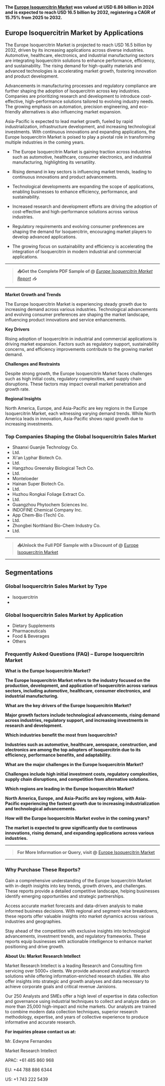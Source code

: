 <p><strong>The <a href="https://www.marketresearchintellect.com/download-sample/?rid=982994&amp;utm_source=Pulse-April-Europe&amp;utm_medium=852">Europe Isoquercitrin Market</a> was valued at USD 6.86 billion in 2024 and is expected to reach USD 16.5 billion by 2032, registering a CAGR of 15.75% from 2025 to 2032.</strong></p><h2>Europe Isoquercitrin Market by Applications&nbsp;</h2><p><p>The Europe Isoquercitrin Market is projected to reach USD 16.5 billion by 2032, driven by its increasing applications across diverse industries. Automotive, healthcare, electronics, and industrial manufacturing sectors are integrating Isoquercitrin solutions to enhance performance, efficiency, and sustainability. The rising demand for high-quality materials and advanced technologies is accelerating market growth, fostering innovation and product development.</p><p>Advancements in manufacturing processes and regulatory compliance are further shaping the adoption of Isoquercitrin across key industries. Companies are prioritizing research and development to introduce cost-effective, high-performance solutions tailored to evolving industry needs. The growing emphasis on automation, precision engineering, and eco-friendly alternatives is also influencing market expansion.</p><p>Asia-Pacific is expected to lead market growth, fueled by rapid industrialization, infrastructure development, and increasing technological investments. With continuous innovations and expanding applications, the Europe Isoquercitrin Market is poised to play a pivotal role in transforming multiple industries in the coming years.</p></p><ul><li><p>The Europe Isoquercitrin Market is gaining traction across industries such as automotive, healthcare, consumer electronics, and industrial manufacturing, highlighting its versatility.</p></li><li><p>Rising demand in key sectors is influencing market trends, leading to continuous innovations and product advancements.</p></li><li><p>Technological developments are expanding the scope of applications, enabling businesses to enhance efficiency, performance, and sustainability.</p></li><li><p>Increased research and development efforts are driving the adoption of cost-effective and high-performance solutions across various industries.</p></li><li><p>Regulatory requirements and evolving consumer preferences are shaping the demand for Isoquercitrin, encouraging market players to develop advanced applications.</p></li><li><p>The growing focus on sustainability and efficiency is accelerating the integration of Isoquercitrin in modern industrial and commercial applications.</p></li></ul><hr /><blockquote><p><strong><span class="font-[700]">📥Get the Complete PDF Sample of @ </span></strong><em><span class="font-[700]"><a href="https://www.marketresearchintellect.com/download-sample/?rid=982994&amp;utm_source=Pulse-April-Europe&amp;utm_medium=852" target="_blank" data-tracking-control-name="article-ssr-frontend-pulse_little-text-block" data-tracking-will-navigate="" data-test-link="">Europe Isoquercitrin Market Report</a>&nbsp;📥</span></em></p></blockquote><hr /><p class="" data-start="77" data-end="360"><strong data-start="77" data-end="105">Market Growth and Trends</strong></p><p class="" data-start="77" data-end="360">The Europe Isoquercitrin Market is experiencing steady growth due to increasing demand across various industries. Technological advancements and evolving consumer preferences are shaping the market landscape, influencing product innovations and service enhancements.</p><p class="" data-start="362" data-end="606"><strong data-start="362" data-end="377">Key Drivers</strong></p><p class="" data-start="362" data-end="606">Rising adoption of Isoquercitrin in industrial and commercial applications is driving market expansion. Factors such as regulatory support, sustainability concerns, and efficiency improvements contribute to the growing market demand.</p><p class="" data-start="608" data-end="849"><strong data-start="608" data-end="637">Challenges and Restraints</strong></p><p class="" data-start="608" data-end="849">Despite strong growth, the Europe Isoquercitrin Market faces challenges such as high initial costs, regulatory complexities, and supply chain disruptions. These factors may impact overall market penetration and growth rate.</p><p class="" data-start="851" data-end="1095"><strong data-start="851" data-end="872">Regional Insights</strong></p><p class="" data-start="851" data-end="1095">North America, Europe, and Asia-Pacific are key regions in the Europe Isoquercitrin Market, each witnessing varying demand trends. While North America leads in innovation, Asia-Pacific shows rapid growth due to increasing investments.</p><p><h3>Top Companies Shaping the Global Isoquercitrin Sales Market </h3><ul><li>Shaanxi Guanjie Technology Co.</li><li>Ltd.</li><li>Xi'an Lyphar Biotech Co.</li><li>Ltd.</li><li>Hangzhou Greensky Biological Tech Co.</li><li>Ltd.</li><li>Monteloeder</li><li>Hainan Super Biotech Co.</li><li>Ltd.</li><li>Huzhou Rongkai Foliage Extract Co.</li><li>Ltd.</li><li>Guangzhou Phytochem Sciences Inc.</li><li>INDOFINE Chemical Company Inc.</li><li>App Chem-Bio (Tech) Co.</li><li>Ltd.</li><li>Zhongbei Northland Bio-Chem Industry Co.</li><li>Ltd.</li></ul></p><hr /><blockquote><p><strong>📥Unlock the Full PDF Sample with a Discount of @</strong> <a href="https://www.marketresearchintellect.com/ask-for-discount/?rid=982994&amp;utm_source=Pulse-April-Europe&amp;utm_medium=852">Europe Isoquercitrin Market</a></p></blockquote><hr /><p><h2>Segmentations</h2><h3>Global Isoquercitrin Sales Market by Type</h3><ul><li>Isoquercitrin</li><li></li></ul><h3>Global Isoquercitrin Sales Market by Application</h3><ul><li>Dietary Supplements</li><li>Pharmaceuticals</li><li>Food & Beverages</li><li>Others</li></ul></p><h3><strong>Frequently Asked Questions (FAQ) &ndash; Europe Isoquercitrin Market</strong></h3><p><strong>What is the Europe Isoquercitrin Market?</strong></p><p><strong>The Europe Isoquercitrin Market refers to the industry focused on the production, development, and application of Isoquercitrin across various sectors, including automotive, healthcare, consumer electronics, and industrial manufacturing.</strong></p><p><strong>What are the key drivers of the Europe Isoquercitrin Market?</strong></p><p><strong>Major growth factors include technological advancements, rising demand across industries, regulatory support, and increasing investments in research and development.</strong></p><p><strong>Which industries benefit the most from Isoquercitrin?</strong></p><p><strong>Industries such as automotive, healthcare, aerospace, construction, and electronics are among the top adopters of Isoquercitrin due to its efficiency, performance benefits, and adaptability.</strong></p><p><strong>What are the major challenges in the Europe Isoquercitrin Market?</strong></p><p><strong>Challenges include high initial investment costs, regulatory complexities, supply chain disruptions, and competition from alternative solutions.</strong></p><p><strong>Which regions are leading in the Europe Isoquercitrin Market?</strong></p><p><strong>North America, Europe, and Asia-Pacific are key regions, with Asia-Pacific experiencing the fastest growth due to increasing industrialization and technological advancements.</strong></p><p><strong>How will the Europe Isoquercitrin Market evolve in the coming years?</strong></p><p><strong>The market is expected to grow significantly due to continuous innovations, rising demand, and expanding applications across various industries.</strong></p><hr /><blockquote><p><span class="font-[700]"><strong>For More Information or Query, visit&nbsp;@</strong>&nbsp;</span><span class="font-[700]"><a href="https://www.marketresearchintellect.com/product/global-isoquercitrin-sales-market/?utm_source=Linkedin&utm_medium=852" target="_blank" data-tracking-control-name="article-ssr-frontend-pulse_little-text-block" data-tracking-will-navigate="" data-test-link="">Europe Isoquercitrin Market</a></span></p></blockquote><hr /><h3><strong data-start="0" data-end="31">Why Purchase These Reports?</strong></h3><p class="" data-start="35" data-end="297">Gain a comprehensive understanding of the Europe Isoquercitrin Market with in-depth insights into key trends, growth drivers, and challenges. These reports provide a detailed competitive landscape, helping businesses identify emerging opportunities and strategic partnerships.</p><p class="" data-start="299" data-end="540">Access accurate market forecasts and data-driven analysis to make informed business decisions. With regional and segment-wise breakdowns, these reports offer valuable insights into market dynamics across various industries and geographies.</p><p class="" data-start="542" data-end="784">Stay ahead of the competition with exclusive insights into technological advancements, investment trends, and regulatory frameworks. These reports equip businesses with actionable intelligence to enhance market positioning and drive growth.</p><p><strong><span class="font-[700]">About Us: Market Research Intellect</span></strong></p><p><span class="">Market Research Intellect is a leading Research and Consulting firm servicing over 5000+ clients. We provide advanced analytical research solutions while offering information-enriched research studies.&nbsp;</span>We also offer insights into strategic and growth analyses and data necessary to achieve corporate goals and critical revenue Janisions.</p><p><span class="">Our 250 Analysts and SMEs offer a high level of expertise in data collection and governance using industrial techniques to collect and analyze data on more than 25,000 high-impact and niche markets. Our analysts are trained to combine modern data collection techniques, superior research methodology, expertise, and years of collective experience to produce informative and accurate research.</span></p><p><strong>For inquiries please contact us at:</strong></p><p>Mr. Edwyne Fernandes</p><p>Market Research Intellect</p><p>APAC: +61 485 860 968</p><p>EU: +44 788 886 6344</p><p>US: +1 743 222 5439</p>